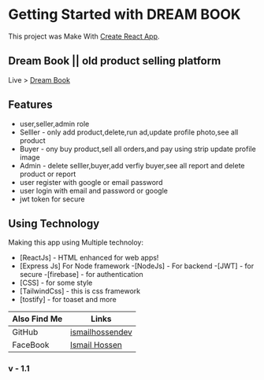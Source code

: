 # Getting Started with DREAM BOOK

This project was Make With  [Create React App](https://github.com/facebook/create-react-app).


##  Dream Book || old product selling platform
Live > [Dream Book](https://dream-book-cae89.web.app/)

## Features

- user,seller,admin role
- Selller - only add product,delete,run ad,update profile photo,see all product 
- Buyer - ony buy product,sell all orders,and pay using strip update profile image
- Admin - delete selller,buyer,add verfiy buyer,see all report and delete product or report 
- user register with google  or email password
- user login with email and password or google 
- jwt token for secure
## Using Technology

Making this app using Multiple technoloy:

- [ReactJs] - HTML enhanced for web apps!
- [Express Js] For Node framework 
-[NodeJs] - For backend 
-[JWT] - for secure 
-[firebase] - for authentication
- [CSS] - for some style
- [TailwindCss] - this is css framework 
- [tostify] - for toaset
and more


| Also Find Me| Links |
| ------ | ------ |
| GitHub | [ismailhossendev](https://github.com/ismailhossendev/) |
| FaceBook | [Ismail Hossen](https://fb.com/ismailfbprofile) |

### v - 1.1
